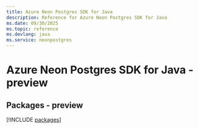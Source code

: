 ```yaml
---
title: Azure Neon Postgres SDK for Java
description: Reference for Azure Neon Postgres SDK for Java
ms.date: 09/30/2025
ms.topic: reference
ms.devlang: java
ms.service: neonpostgres
---
```

# Azure Neon Postgres SDK for Java - preview
## Packages - preview
[!INCLUDE [packages](neon-postgres-index.md)]